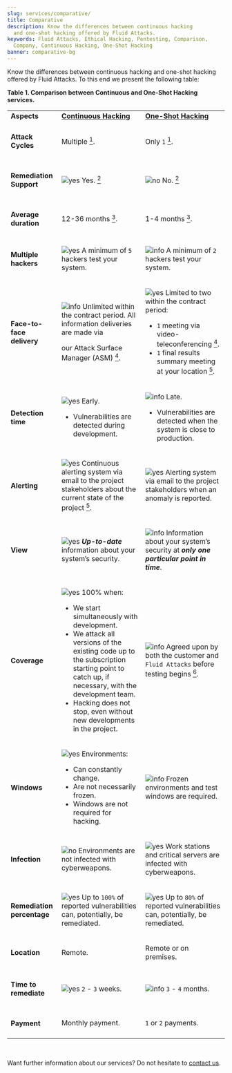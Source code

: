 ```yaml
---
slug: services/comparative/
title: Comparative
description: Know the differences between continuous hacking
  and one-shot hacking offered by Fluid Attacks.
keywords: Fluid Attacks, Ethical Hacking, Pentesting, Comparison,
  Company, Continuous Hacking, One-Shot Hacking
banner: comparative-bg
---
```


Know the differences between continuous hacking and one-shot hacking
offered by Fluid Attacks. To this end we present the following table:

<div class="tc">

**Table 1. Comparison between Continuous and One-Shot Hacking services.**

</div>

|                                   |                                                                                                                                                                                                                                                                                                                                                                                                                        |                                                                                                                                                                                                                                                                                                                                                                                                                       |
| --------------------------------- | ---------------------------------------------------------------------------------------------------------------------------------------------------------------------------------------------------------------------------------------------------------------------------------------------------------------------------------------------------------------------------------------------------------------------- | --------------------------------------------------------------------------------------------------------------------------------------------------------------------------------------------------------------------------------------------------------------------------------------------------------------------------------------------------------------------------------------------------------------------- |
| **Aspects**                       | [**Continuous Hacking**](../continuous-hacking/)                                                                                                                                                                                                                                                                                                                                                                       | [**One-Shot Hacking**](../one-shot-hacking/)                                                                                                                                                                                                                                                                                                                                                                          |
| <h4> Attack Cycles </h4>          | <p> Multiple [<sup>1</sup>](../continuous-hacking/#remediation-validation/). </p>                                                                                                                                                                                                                                                                                                                                      | <p> Only `1` [<sup>1</sup>](../one-shot-hacking/#remediation-validation). </p>                                                                                                                                                                                                                                                                                                                                        |
| <h4> Remediation Support </h4>    | <p> ![yes](https://res.cloudinary.com/fluid-attacks/image/upload/v1620226926/airs/icons/yes_xcsf3o.webp) Yes. [<sup>2</sup>](../continuous-hacking/#remediation-support) </p>                                                                                                                                                                                                                                          | <p> ![no](https://res.cloudinary.com/fluid-attacks/image/upload/v1620226925/airs/icons/no_kjwjap.webp) No. [<sup>2</sup>](../one-shot-hacking/#remediation) </p>                                                                                                                                                                                                                                                      |
| <h4> Average duration </h4>       | <p> 12-36 months [<sup>3</sup>](../continuous-hacking/#duration). </p>                                                                                                                                                                                                                                                                                                                                                 | <p> 1-4 months [<sup>3</sup>](../one-shot-hacking/#specific-length). </p>                                                                                                                                                                                                                                                                                                                                             |
| <h4> Multiple hackers </h4>       | <p> ![yes](https://res.cloudinary.com/fluid-attacks/image/upload/v1620226926/airs/icons/yes_xcsf3o.webp) A minimum of `5` hackers test your system. </p>                                                                                                                                                                                                                                                               | <p> ![info](https://res.cloudinary.com/fluid-attacks/image/upload/v1620226924/airs/icons/info_orgtqu.webp) A minimum of `2` hackers test your system. </p>                                                                                                                                                                                                                                                            |
| <h4> Face-to-face delivery </h4>  | <p> ![info](https://res.cloudinary.com/fluid-attacks/image/upload/v1620226924/airs/icons/info_orgtqu.webp) Unlimited within the contract period. All information deliveries are made via </p> <p> our Attack Surface Manager (ASM) [<sup>4</sup>](../continuous-hacking/#direct-and-agile-communication). </p>                                                                                                         | <p> ![yes](https://res.cloudinary.com/fluid-attacks/image/upload/v1620226926/airs/icons/yes_xcsf3o.webp) Limited to two within the contract period: </p> <ul> <li> `1` meeting via video-teleconferencing [<sup>4</sup>](../one-shot-hacking/#report-validation-meeting). </li> <li> `1` final results summary meeting at your location [<sup>5</sup>](../one-shot-hacking/#report-presentation-meeting). </li> </ul> |
| <h4> Detection time </h4>         | <p> ![yes](https://res.cloudinary.com/fluid-attacks/image/upload/v1620226926/airs/icons/yes_xcsf3o.webp) Early. <ul> <li> Vulnerabilities are detected during development. </li> </ul>                                                                                                                                                                                                                                 | <p> ![info](https://res.cloudinary.com/fluid-attacks/image/upload/v1620226924/airs/icons/info_orgtqu.webp) Late. </p> <ul> <li> Vulnerabilities are detected when the system is close to production. </li> </ul>                                                                                                                                                                                                      |
| <h4> Alerting </h4>               | <p> ![yes](https://res.cloudinary.com/fluid-attacks/image/upload/v1620226926/airs/icons/yes_xcsf3o.webp) Continuous alerting system via email to the project stakeholders about the current state of the project [<sup>5</sup>](../continuous-hacking/#follow-up-using-integrates). </p>                                                                                                                               | <p> ![yes](https://res.cloudinary.com/fluid-attacks/image/upload/v1620226926/airs/icons/yes_xcsf3o.webp) Alerting system via email to the project stakeholders when an anomaly is reported. </p>                                                                                                                                                                                                                      |
| <h4> View </h4>                   | <p> ![yes](https://res.cloudinary.com/fluid-attacks/image/upload/v1620226926/airs/icons/yes_xcsf3o.webp) ***Up-to-date*** information about your system’s security. </p>                                                                                                                                                                                                                                               | <p> ![info](https://res.cloudinary.com/fluid-attacks/image/upload/v1620226924/airs/icons/info_orgtqu.webp) Information about your system’s security at ***only one particular point in time***. </p>                                                                                                                                                                                                                  |
| <h4> Coverage </h4>               | <p> ![yes](https://res.cloudinary.com/fluid-attacks/image/upload/v1620226926/airs/icons/yes_xcsf3o.webp) 100% when: <ul> <li> We start simultaneously with development. </li> <li> We attack all versions of the existing code up to the  subscription starting point to catch up, if necessary, with the development team. </li> <li> Hacking does not stop, even without new developments in the project. </li> </p> | <p> ![info](https://res.cloudinary.com/fluid-attacks/image/upload/v1620226924/airs/icons/info_orgtqu.webp) Agreed upon by both the customer and `Fluid Attacks` before testing begins [<sup>6</sup>](../one-shot-hacking/#coverage).                                                                                                                                                                                  |
| <h4> Windows </h4>                | <p> ![yes](https://res.cloudinary.com/fluid-attacks/image/upload/v1620226926/airs/icons/yes_xcsf3o.webp) Environments: <ul> <li> Can constantly change. </li> <li> Are not necessarily frozen. </li> <li> Windows are not required for hacking. </li> </p>                                                                                                                                                             | <p> ![info](https://res.cloudinary.com/fluid-attacks/image/upload/v1620226924/airs/icons/info_orgtqu.webp) Frozen environments and test windows are required. </p>                                                                                                                                                                                                                                                    |
| <h4> Infection </h4>              | <p> ![no](https://res.cloudinary.com/fluid-attacks/image/upload/v1620226925/airs/icons/no_kjwjap.webp) Environments are not infected with cyberweapons. </p>                                                                                                                                                                                                                                                           | <p> ![yes](https://res.cloudinary.com/fluid-attacks/image/upload/v1620226926/airs/icons/yes_xcsf3o.webp) Work stations and critical servers are infected with cyberweapons. </p>                                                                                                                                                                                                                                      |
| <h4> Remediation percentage </h4> | <p> ![yes](https://res.cloudinary.com/fluid-attacks/image/upload/v1620226926/airs/icons/yes_xcsf3o.webp) Up to `100%` of reported vulnerabilities can, potentially, be remediated. </p>                                                                                                                                                                                                                                | <p> ![yes](https://res.cloudinary.com/fluid-attacks/image/upload/v1620226926/airs/icons/yes_xcsf3o.webp) Up to `80%` of reported vulnerabilities can, potentially, be remediated. </p>                                                                                                                                                                                                                                |
| <h4> Location </h4>               | <p> Remote. </p>                                                                                                                                                                                                                                                                                                                                                                                                       | <p> Remote or on premises. </p>                                                                                                                                                                                                                                                                                                                                                                                       |
| <h4> Time to remediate </h4>      | <p> ![yes](https://res.cloudinary.com/fluid-attacks/image/upload/v1620226926/airs/icons/yes_xcsf3o.webp) `2` - `3` weeks.                                                                                                                                                                                                                                                                                              | <p> ![info](https://res.cloudinary.com/fluid-attacks/image/upload/v1620226924/airs/icons/info_orgtqu.webp) `3` - `4` months.                                                                                                                                                                                                                                                                                          |
| <h4> Payment </h4>                | <p> Monthly payment. </p>                                                                                                                                                                                                                                                                                                                                                                                              | <p> `1` or `2` payments. </p>                                                                                                                                                                                                                                                                                                                                                                                         |

</br>

Want further information about our services? Do not hesitate to [contact
us](../../contact-us/).
